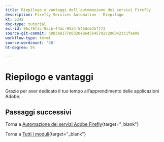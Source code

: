 ```yaml
---
title: Riepilogo e vantaggi dell'automazione dei servizi Firefly
description: Firefly Services Automation - Riepilogo
kt: 5342
doc-type: tutorial
exl-id: 96c76fac-9acb-44ac-9534-546dc635ff73
source-git-commit: b083a817700320e8e45645702c2868423c1fae99
workflow-type: tm+mt
source-wordcount: '38'
ht-degree: 5%

---
```


# Riepilogo e vantaggi

Grazie per aver dedicato il tuo tempo all’apprendimento delle applicazioni Adobe.

## Passaggi successivi

Torna a [Automazione dei servizi Adobe Firefly](./automation.md){target="_blank"}

Torna a [Tutti i moduli](./../../../overview.md){target="_blank"}
